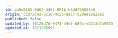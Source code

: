```yaml
---
id: aa8e0165-8d62-4462-901b-b8dd70065fe0
origin: c1d72c42-5c10-4c5b-aec7-520ee18a22e2
published: false
updated_by: f6128d7d-0471-44e5-b89a-e3213d7a0925
updated_at: 1671202993
---
```

